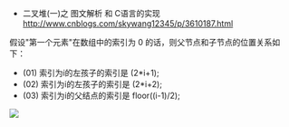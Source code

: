 - 二叉堆(一)之 图文解析 和 C语言的实现  http://www.cnblogs.com/skywang12345/p/3610187.html

假设"第一个元素"在数组中的索引为 0 的话，则父节点和子节点的位置关系如下：
- (01) 索引为i的左孩子的索引是 (2*i+1);
- (02) 索引为i的左孩子的索引是 (2*i+2);
- (03) 索引为i的父结点的索引是 floor((i-1)/2);


![](http://images.cnitblog.com/i/497634/201403/182345301461858.jpg)
